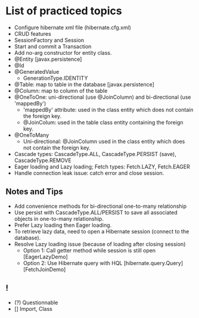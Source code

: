 # List of practiced topics
- Configure hibernate xml file (hibernate.cfg.xml)
- CRUD features
- SessionFactory and Session
- Start and commit a Transaction
- Add no-arg constructor for entity class.
- @Entity [javax.persistence]
- @Id
- @GeneratedValue
  - GenerationType.IDENTITY
- @Table: map to table in the database [javax.persistence]
- @Column: map to column of the table
- @OneToOne: uni-directional (use @JoinColumn) and bi-directional (use 'mappedBy')
  - 'mappedBy' attribute: used in the class entity which does not contain the foreign key.
  -  @JoinColum: used in the table class entity containing the foreign key.
- @OneToMany
  - Uni-directional: @JoinColumn used in the class entity which does not contain the foreign key.
- Cascade types: CascadeType.ALL, CascadeType.PERSIST (save), CascadeType.REMOVE
- Eager loading and Lazy loading; Fetch types: Fetch.LAZY, Fetch.EAGER
- Handle connection leak issue: catch error and close session.

## Notes and Tips
- Add convenience methods for bi-directional one-to-many relationship
- Use persist with CascadeType.ALL/PERSIST to save all associated objects in one-to-many relationship.
- Prefer Lazy loading then Eager loading.
- To retrieve lazy data, need to open a Hibernate session (connect to the database).
- Resolve Lazy loading issue (because of loading after closing session)
  - Option 1: Call getter method while session is still open [EagerLazyDemo]
  - Option 2: Use Hibernate query with HQL [hibernate.query.Query][FetchJoinDemo]

## !
- (?) Questionnable
- [] Import, Class
